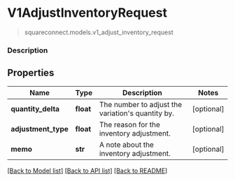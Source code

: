 # V1AdjustInventoryRequest
> squareconnect.models.v1_adjust_inventory_request

### Description

## Properties
Name | Type | Description | Notes
------------ | ------------- | ------------- | -------------
**quantity_delta** | **float** | The number to adjust the variation&#39;s quantity by. | [optional]
**adjustment_type** | **float** | The reason for the inventory adjustment. | [optional]
**memo** | **str** | A note about the inventory adjustment. | [optional]

[[Back to Model list]](../README.md#documentation-for-models) [[Back to API list]](../README.md#documentation-for-api-endpoints) [[Back to README]](../README.md)


